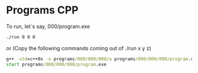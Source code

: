 # Programs CPP

To run, let´s say, 000/program.exe


```cmd
./run 0 0 0
```

or (Copy the following commands coming out of ./run x y z)


```cmd
g++ -std=c++0x -o programs/000/000/000/a programs/000/000/000/program.cpp
start programs/000/000/000/program.exe
```